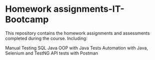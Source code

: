 # Homework assignments-IT-Bootcamp
This repository contains the homework assignments and assessments completed during the course.
Including:

Manual Testing
SQL
Java
OOP with Java
Tests Automation with Java, Selenium and TestNG
API tests with Postman
